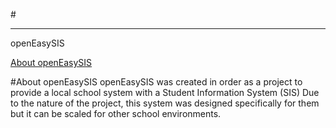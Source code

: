 #<hr>openEasySIS

[About openEasySIS](#about-openEasySIS)


#<a name="about-openEasySIS"></a>About openEasySIS
openEasySIS was created in order as a project to provide a local school system with a Student Information System (SIS)
Due to the nature of the project, this system was designed specifically for them but it can be scaled for other school environments.
